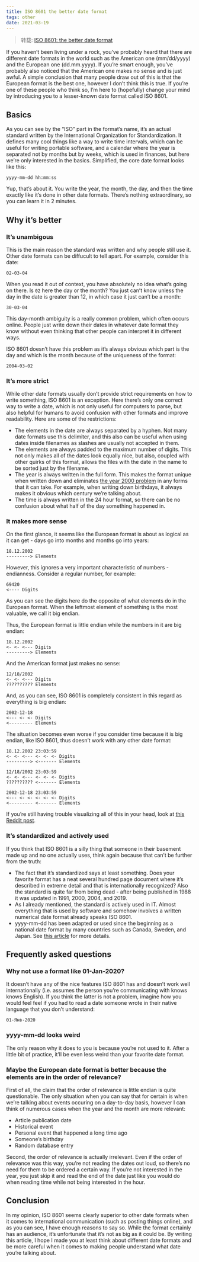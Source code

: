 ```yaml
---
title: ISO 8601 the better date format
tags: other
date: 2021-03-19
---
```


> 转载: [ISO 8601: the better date format](https://kirby.kevinson.org/blog/iso-8601-the-better-date-format/)

If you haven’t been living under a rock, you’ve probably heard that there are different date formats in the world such as the American one (mm/dd/yyyy) and the European one (dd.mm.yyyy). If you’re smart enough, you’ve probably also noticed that the American one makes no sense and is just awful. A simple conclusion that many people draw out of this is that the European format is the best one, however I don’t think this is true. If you’re one of these people who think so, I’m here to (hopefully) change your mind by introducing you to a lesser-known date format called ISO 8601.

## Basics

As you can see by the “ISO” part in the format’s name, it’s an actual standard written by the International Organization for Standardization. It defines many cool things like a way to write time intervals, which can be useful for writing portable software, and a calendar where the year is separated not by months but by weeks, which is used in finances, but here we’re only interested in the basics. Simplified, the core date format looks like this:

```
yyyy-mm-dd hh:mm:ss
```

Yup, that’s about it. You write the year, the month, the day, and then the time exactly like it’s done in other date formats. There’s nothing extraordinary, so you can learn it in 2 minutes.

## Why it’s better

### It’s unambigous

This is the main reason the standard was written and why people still use it. Other date formats can be diffucult to tell apart. For example, consider this date:

```
02-03-04
```

When you read it out of context, you have absolutely no idea what’s going on there. Is `02` here the day or the month? You just can’t know unless the day in the date is greater than 12, in which case it just can’t be a month:

```
30-03-04
```

This day-month ambiguity is a really common problem, which often occurs online. People just write down their dates in whatever date format they know without even thinking that other people can interpret it in different ways.

ISO 8601 doesn’t have this problem as it’s always obvious which part is the day and which is the month because of the uniqueness of the format:

```
2004-03-02
```

### It’s more strict

While other date formats usually don’t provide strict requirements on how to write something, ISO 8601 is an exception. Here there’s only one correct way to write a date, which is not only useful for computers to parse, but also helpful for humans to avoid confusion with other formats and improve readability. Here are some of the restrictions:

- The elements in the date are always separated by a hyphen. Not many date formats use this delimiter, and this also can be useful when using dates inside filenames as slashes are usually not accepted in them.
- The elements are always padded to the maximum number of digits. This not only makes all of the dates look equally nice, but also, coupled with other quirks of this format, allows the files with the date in the name to be sorted just by the filename.
- The year is always written in the full form. This makes the format unique when written down and eliminates [the year 2000 problem](https://en.wikipedia.org/wiki/Year_2000_problem) in any forms that it can take. For example, when writing down birthdays, it always makes it obvious which century we’re talking about.
- The time is always written in the 24 hour format, so there can be no confusion about what half of the day something happened in.

### It makes more sense

On the first glance, it seems like the European format is about as logical as it can get - days go into months and months go into years:

```
18.12.2002
---------> Elements
```

However, this ignores a very important characteristic of numbers - endianness. Consider a regular number, for example:

```
69420
<---- Digits
```

As you can see the digits here do the opposite of what elements do in the European format. When the leftmost element of something is the most valuable, we call it big endian.

Thus, the European format is little endian while the numbers in it are big endian:

```
18.12.2002
<- <- <--- Digits
---------> Elements
```

And the American format just makes no sense:

```
12/18/2002
<- <- <--- Digits
?????????? Elements
```

And, as you can see, ISO 8601 is completely consistent in this regard as everything is big endian:

```
2002-12-18
<--- <- <- Digits
<--------- Elements
```

The situation becomes even worse if you consider time because it is big endian, like ISO 8601, thus doesn’t work with any other date format:

```
18.12.2002 23:03:59
<- <- <--- <- <- <- Digits
---------> <------- Elements

12/18/2002 23:03:59
<- <- <--- <- <- <- Digits
?????????? <------- Elements

2002-12-18 23:03:59
<--- <- <- <- <- <- Digits
<--------- <------- Elements
```

If you’re still having trouble visualizing all of this in your head, look at [this Reddit post](https://www.reddit.com/r/ISO8601/comments/ln33j2/datetime_format_by_region_visualised_v3_thanks/).

### It’s standardized and actively used

If you think that ISO 8601 is a silly thing that someone in their basement made up and no one actually uses, think again because that can’t be further from the truth:

- The fact that it’s standardized says at least something. Does your favorite format has a neat several hundred page document where it’s described in extreme detail and that is internationally recognized? Also the standard is quite far from being dead - after being published in 1988 it was updated in 1991, 2000, 2004, and 2019.
- As I already mentioned, the standard is actively used in IT. Almost everything that is used by software and somehow involves a written numerical date format already speaks ISO 8601.
- yyyy-mm-dd has been adapted or used since the beginning as a national date format by many countries such as Canada, Sweden, and Japan. See [this article](https://en.wikipedia.org/wiki/Date_format_by_country) for more details.

## Frequently asked questions

### Why not use a format like 01-Jan-2020?

It doesn’t have any of the nice features ISO 8601 has and doesn’t work well internationally (i.e. assumes the person you’re communicating with knows knows English). If you think the latter is not a problem, imagine how you would feel feel if you had to read a date someone wrote in their native language that you don’t understand:

```
01-Янв-2020
```

### yyyy-mm-dd looks weird

The only reason why it does to you is because you’re not used to it. After a little bit of practice, it’ll be even less weird than your favorite date format.

### Maybe the European date format is better because the elements are in the order of relevance?

First of all, the claim that the order of relevance is little endian is quite questionable. The only situation when you can say that for certain is when we’re talking about events occuring on a day-to-day basis, however I can think of numerous cases when the year and the month are more relevant:

- Article publication date
- Historical event
- Personal event that happened a long time ago
- Someone’s birthday
- Random database entry

Second, the order of relevance is actually irrelevant. Even if the order of relevance was this way, you’re not reading the dates out loud, so there’s no need for them to be ordered a certain way. If you’re not interested in the year, you just skip it and read the end of the date just like you would do when reading time while not being interested in the hour.

## Conclusion

In my opinion, ISO 8601 seems clearly superior to other date formats when it comes to international communication (such as posting things online), and as you can see, I have enough reasons to say so. While the format certainly has an audience, it’s unfortunate that it’s not as big as it could be. By writing this article, I hope I made you at least think about different date formats and be more careful when it comes to making people understand what date you’re talking about.